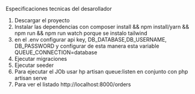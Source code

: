 Especificaciones tecnicas del desarollador

1) Descargar el proyecto
2) Instalar las dependencias con composer install && npm install/yarn && npm run && npm run watch porque se instalo tailwind
3) en el .env configurar api key, DB_DATABASE,DB_USERNAME, DB_PASSWORD y configurar de esta manera esta variable QUEUE_CONNECTION=database
4) Ejecutar migraciones
5) Ejecutar seeder
6)  Para ejecutar el  JOb usar hp artisan queue:listen en conjunto con php artisan serve
7) Para ver el listado http://localhost:8000/orders
